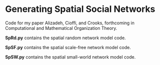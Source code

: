 # Generating Spatial Social Networks 

Code for my paper Alizadeh, Cioffi, and Crooks, forthcoming in Computational and Mathematical Organization Theory.

**SpRd.py** contains the spatial random network model code. 

**SpSF.py** contains the spatial scale-free network model code.

**SpSW.py** contains the spatial small-world network model code.

